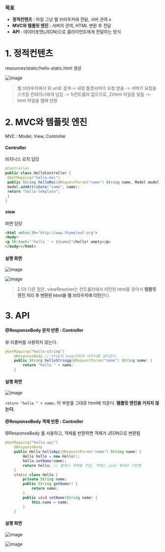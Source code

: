 ### 목표

- **정적컨텐츠** : 파일 그냥 웹 브라우저에 전달, 서버 관여 x
- **MVC와 템플릿 엔진** : 서버의 관여, HTML 변환 후 전달
- **API** : 데이터포맷(JSON)으로 클라이언트에게 전달하는 방식

# 1. 정적컨텐츠

 resources/static/hello-static.html 생성

![image](https://user-images.githubusercontent.com/38436013/126434128-6fae20a7-ad63-417f-bbdb-b37a71b4794c.png)

> 웹 브라우저에서 위 url로 검색-> 내장 톰캣서버가 요청 받음 -> 서버가 요청을 스프링 컨테이너에게 넘김 -> 1)컨트롤러 없으므로, 2)html 파일을 찾음 -> html 파일을 웹에 반환



# 2. MVC와 템플릿 엔진

MVC : Model, View, Controller

#### Controller 

비지니스 로직 담당

~~~java
@Controller
public class HelloController {
 @GetMapping("hello-mvc")
 public String helloMvc(@RequestParam("name") String name, Model model) {
 model.addAttribute("name", name);
 return "hello-template";
 }
}
~~~

#### view 

화면 담당

~~~html
<html xmlns:th="http://www.thymeleaf.org">
<body>
<p th:text="'hello ' + ${name}">hello! empty</p>
</body></html>
~~~

#### 실행 화면 

![image](https://user-images.githubusercontent.com/38436013/126435825-786ea041-53dd-461f-b74c-456a184b6821.png)

![image](https://user-images.githubusercontent.com/38436013/126435999-7bf06354-e7cb-4258-89ae-ef10c3e43b57.png)

> 2.1과 다른 점은, viewResolver는 컨트롤러에서 리턴된 html을 찾아서 **템플릿 엔진 처리 후 변환된 html을 웹 브라우저에 리턴**한다.

# 3. API

#### @ResponseBody 문자 반환 : Controller 

뷰 리졸버를 사용하지 않는다.

~~~java
@GetMapping("hello-string")
    @ResponseBody // http의 body부분에 데이터를 넣어준다.
    public String helloStringg(@RequestParam("name") String name) {
        return "hello " + name;
    }
~~~

#### 실행 화면

![image](https://user-images.githubusercontent.com/38436013/126436645-b9584343-b532-43ba-881a-cb165e927a56.png)

`return "hello " + name;` 이 부분을 그대로 html에 띄운다. **템플릿 엔진을 거치지 않는다.**

#### @ResponseBody 객체 반환 : Controller 

@ResponseBody 를 사용하고, 객체를 반환하면 객체가 JSON으로 변환됨

~~~java
@GetMapping("hello-api")
    @ResponseBody
    public Hello helloApi(@RequestParam("name") String name) {
        Hello hello = new Hello();
        hello.setName(name);
        return hello; // 클래스 객체를 전달, 객체는 json 형태로 리턴함
    }
    static class Hello {
        private String name;
        public String getName() {
            return name;
        }
        public void setName(String name) {
            this.name = name;
        }
    }
~~~

 #### 실행 화면

![image](https://user-images.githubusercontent.com/38436013/126440204-e64110ad-6759-495f-a275-898392af9e08.png)

![image](https://user-images.githubusercontent.com/38436013/126440324-efa4ce69-d1be-4831-9059-6f90459cffeb.png)


